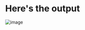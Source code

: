# Here's the output

![image](https://github.com/ImShekhar17/SEO-temp_assignment-/assets/118382443/ba1dec05-b2bd-487d-8410-05687c8ef3b6)
